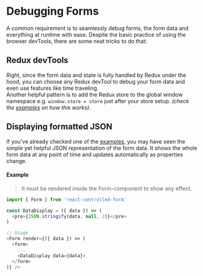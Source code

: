 # Debugging Forms

A common requirement is to seamlessly debug forms, the form data and everything at runtime with ease. Despite the basic practice of using the browser devTools, there are some neat tricks to do that:

## Redux devTools
Right, since the form data and state is fully handled by Redux under the hood, you can choose any Redux devTool to debug your form data and even use features like time traveling.<br>
Another helpful pattern is to add the Redux store to the global window namespace e.g. `window.store = store` just after your store setup. *(check the [examples](../introduction/Examples.md) on how this works)*.

## Displaying formatted JSON

If you've already checked one of the [examples](../introduction/Examples.md), you may have seen the simple yet helpful JSON representation of the form data. It shows the whole form data at any point of time and updates automatically as properties change.
#### Example
> It must be rendered inside the Form-component to show any effect.

```javascript
import { Form } from 'react-controlled-form'

const DataDisplay = ({ data }) => (
  <pre>{JSON.stringify(data, null, 2)}</pre>
)

// Usage
<Form render={({ data }) => (
  <form>
    ...
    <DataDisplay data={data}>
  </form>
)} />
```
